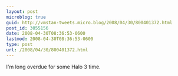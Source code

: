 ```yaml
---
layout: post
microblog: true
guid: http://vmstan-tweets.micro.blog/2008/04/30/800401372.html
post_id: 3055156
date: 2008-04-30T08:36:53-0600
lastmod: 2008-04-30T08:36:53-0600
type: post
url: /2008/04/30/800401372.html
---
```

I'm long overdue for some Halo 3 time.
